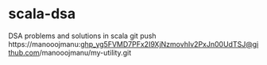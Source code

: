 # scala-dsa
DSA problems and solutions in scala
git push https://manooojmanu: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@github.com/manooojmanu/my-utility.git
